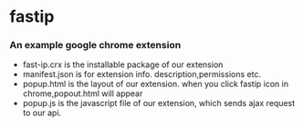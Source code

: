 # fastip
### An example google chrome extension
* fast-ip.crx is the installable package of our extension
* manifest.json is for extension info. description,permissions etc.
* popup.html is the layout of our extension. when you click fastip icon in chrome,popout.html will appear
* popup.js is the javascript file of our extension, which sends ajax request to our api.

